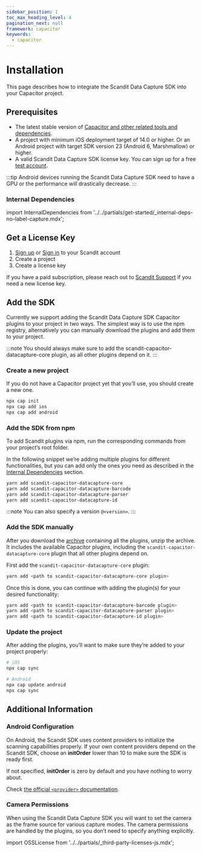 ```yaml
---
sidebar_position: 1
toc_max_heading_level: 4
pagination_next: null
framework: capacitor
keywords:
  - capacitor
---
```


# Installation

This page describes how to integrate the Scandit Data Capture SDK into your Capacitor project.

## Prerequisites

- The latest stable version of [Capacitor and other related tools and dependencies](https://capacitorjs.com/docs/getting-started).
- A project with minimum iOS deployment target of 14.0 or higher. Or an Android project with target SDK version 23 (Android 6, Marshmallow) or higher.
- A valid Scandit Data Capture SDK license key. You can sign up for a free [test account](https://ssl.scandit.com/dashboard/sign-up?p=test&utm%5Fsource=documentation).

:::tip
Android devices running the Scandit Data Capture SDK need to have a GPU or the performance will drastically decrease.
:::

### Internal Dependencies

import InternalDependencies from '../../partials/get-started/_internal-deps-no-label-capture.mdx';

<InternalDependencies/>

## Get a License Key

1. [Sign up](https://ssl.scandit.com/dashboard/sign-up?p=test) or [Sign in](https://ssl.scandit.com/dashboard/sign-in) to your Scandit account
2. Create a project
3. Create a license key

If you have a paid subscription, please reach out to [Scandit Support](mailto:support@scandit.com) if you need a new license key.

## Add the SDK

Currently we support adding the Scandit Data Capture SDK Capacitor plugins to your project in two ways. The simplest way is to use the npm registry, alternatively you can manually download the plugins and add them to your project.

:::note
You should always make sure to add the scandit-capacitor-datacapture-core plugin, as all other plugins depend on it.
:::

### Create a new project

If you do not have a Capacitor project yet that you’ll use, you should create a new one.

```sh
npx cap init
npx cap add ios
npx cap add android
```

### Add the SDK from npm

To add Scandit plugins via npm, run the corresponding commands from your project’s root folder.

In the following snippet we’re adding multiple plugins for different functionalities, but you can add only the ones you need as described in the [Internal Dependencies](#internal-dependencies) section.

```sh
yarn add scandit-capacitor-datacapture-core
yarn add scandit-capacitor-datacapture-barcode
yarn add scandit-capacitor-datacapture-parser
yarn add scandit-capacitor-datacapture-id
```

:::note
You can also specify a version `@<version>`.
:::

### Add the SDK manually

After you download the [archive](https://ssl.scandit.com/dashboard/downloads) containing all the plugins, unzip the archive. It includes the available Capacitor plugins, including the `scandit-capacitor-datacapture-core` plugin that all other plugins depend on.

First add the `scandit-capacitor-datacapture-core` plugin:

```sh
yarn add <path to scandit-capacitor-datacapture-core plugin>
```

Once this is done, you can continue with adding the plugin(s) for your desired functionality:

```sh
yarn add <path to scandit-capacitor-datacapture-barcode plugin>
yarn add <path to scandit-capacitor-datacapture-parser plugin>
yarn add <path to scandit-capacitor-datacapture-id plugin>
```

### Update the project

After adding the plugins, you’ll want to make sure they’re added to your project properly:

```sh
# iOS
npx cap sync

# Android
npx cap update android
npx cap sync
```

## Additional Information

### Android Configuration

On Android, the Scandit SDK uses content providers to initialize the scanning capabilities properly. If your own content providers depend on the Scandit SDK, choose an **initOrder** lower than 10 to make sure the SDK is ready first.

If not specified, **initOrder** is zero by default and you have nothing to worry about.

Check [the official `<provider>` documentation](https://developer.android.com/guide/topics/manifest/provider-element).

### Camera Permissions

When using the Scandit Data Capture SDK you will want to set the camera as the frame source for various capture modes. The camera permissions are handled by the plugins, so you don’t need to specify anything explicitly.

import OSSLicense from '../../partials/_third-party-licenses-js.mdx';

<OSSLicense/>